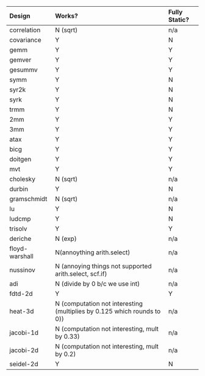 | Design              | Works?      | Fully Static? | 
| :------------------ | :------     | :---- |
| correlation | N (sqrt) | n/a |
| covariance | Y | N |
| gemm     | Y | Y |
| gemver   | Y  | Y |
| gesummv  | Y | Y | 
| symm  | Y | N | 
| syr2k  | Y | N | 
| syrk  | Y| N | 
| trmm  | Y | N | 
| 2mm  | Y | Y | 
| 3mm  | Y | Y | 
| atax  | Y | Y | 
| bicg | Y | Y |
| doitgen | Y | Y | 
| mvt  | Y | Y | 
| cholesky  | N (sqrt) | n/a | 
| durbin  | Y | N | 
| gramschmidt  | N (sqrt) | n/a | 
| lu  | Y | N | 
| ludcmp  | Y | N | 
| trisolv  | Y | Y | 
| deriche  | N (exp) | n/a | 
| floyd-warshall | N(annoything arith.select) | n/a | 
| nussinov  | N (annoying things not supported arith.select, scf.if) | n/a | 
| adi  | N (divide by 0 b/c we use int)| n/a | 
| fdtd-2d  | Y | Y | 
| heat-3d  | N (computation not interesting (multiplies by 0.125 which rounds to 0)) | n/a | 
| jacobi-1d  | N (computation not interesting, mult by 0.33) | n/a | 
| jacobi-2d  | N (computation not interesting, mult by 0.2) | n/a | 
| seidel-2d  | Y | N | 
